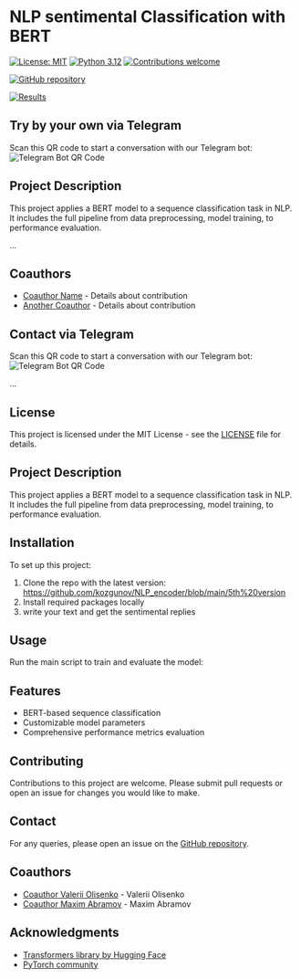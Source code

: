 # NLP sentimental Classification with BERT


[![License: MIT](https://img.shields.io/badge/License-MIT-yellow.svg)](https://opensource.org/licenses/MIT)
[![Python 3.12](https://img.shields.io/badge/python-3.12-blue.svg)](https://www.python.org/downloads/release/python-3120/)
[![Contributions welcome](https://img.shields.io/badge/contributions-welcome-orange.svg)](https://github.com/yourusername/NLP-BERT-Sequence-Classification/pulls)

[![GitHub repository](https://img.shields.io/github/v/release/yourusername/NLP-BERT-Sequence-Classification)](https://github.com/kozgunov/NLP_encoder/blob/main/5th%20version)

[![Results](https://img.shields.io/badge/view-results-blue.svg)](link-to-your-results)


## Try by your own via Telegram
Scan this QR code to start a conversation with our Telegram bot:
![Telegram Bot QR Code](path-to-qr-code-image-in-your-repository)


## Project Description
This project applies a BERT model to a sequence classification task in NLP. It includes the full pipeline from data preprocessing, model training, to performance evaluation.

...

## Coauthors
- [Coauthor Name](https://github.com/coauthorusername) - Details about contribution
- [Another Coauthor](personal-website-link) - Details about contribution

## Contact via Telegram
Scan this QR code to start a conversation with our Telegram bot:
![Telegram Bot QR Code](path-to-qr-code-image-in-your-repository)

...






## License
This project is licensed under the MIT License - see the [LICENSE](LICENSE) file for details.

## Project Description
This project applies a BERT model to a sequence classification task in NLP. It includes the full pipeline from data preprocessing, model training, to performance evaluation.

## Installation
To set up this project:
1. Clone the repo with the latest version: https://github.com/kozgunov/NLP_encoder/blob/main/5th%20version
2. Install required packages locally
3. write your text and get the sentimental replies

## Usage
Run the main script to train and evaluate the model:



## Features
- BERT-based sequence classification
- Customizable model parameters
- Comprehensive performance metrics evaluation

## Contributing
Contributions to this project are welcome. Please submit pull requests or open an issue for changes you would like to make.



## Contact
For any queries, please open an issue on the [GitHub repository](https://github.com/kozgunov/NLP_encoder/blob/main/5th%20version).

## Coauthors
- [Coauthor Valerii Olisenko](https://github.com/) - Valerii Olisenko 
- [Coauthor Maxim Abramov](https://github.com/) - Maxim Abramov

## Acknowledgments
- [Transformers library by Hugging Face](https://huggingface.co/transformers/)
- [PyTorch community](https://pytorch.org/)






